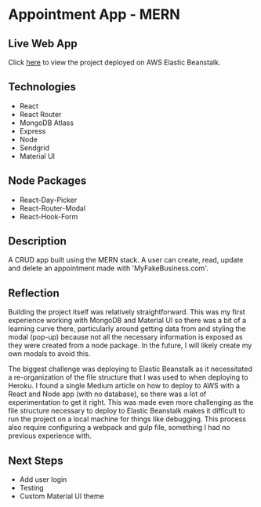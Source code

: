 # Appointment App - MERN

## Live Web App
Click [here](http://myfakebusiness.us-east-2.elasticbeanstalk.com/) to view the project deployed on AWS Elastic Beanstalk.

## Technologies
* React
* React Router
* MongoDB Atlass
* Express
* Node
* Sendgrid
* Material UI

## Node Packages
* React-Day-Picker
* React-Router-Modal
* React-Hook-Form

## Description

A CRUD app built using the MERN stack. A user can create, read, update and delete an appointment made with 'MyFakeBusiness.com'.

## Reflection
Building the project itself was relatively straightforward. This was my first experience working with MongoDB and Material UI so there was a bit of a learning curve there, particularly around getting data from and styling the modal (pop-up) because not all the necessary information is exposed as they were created from a node package. In the future, I will likely create my own modals to avoid this. 

The biggest challenge was deploying to Elastic Beanstalk as it necessitated a re-organization of the file structure that I was used to when deploying to Heroku. I found a single Medium article on how to deploy to AWS with a React and Node app (with no database), so there was a lot of experimentation to get it right. This was made even more challenging as the file structure necessary to deploy to Elastic Beanstalk makes it difficult to run the project on a local machine for things like debugging. This process also require configuring a webpack and gulp file, something I had no previous experience with. 

## Next Steps
* Add user login
* Testing
* Custom Material UI theme
